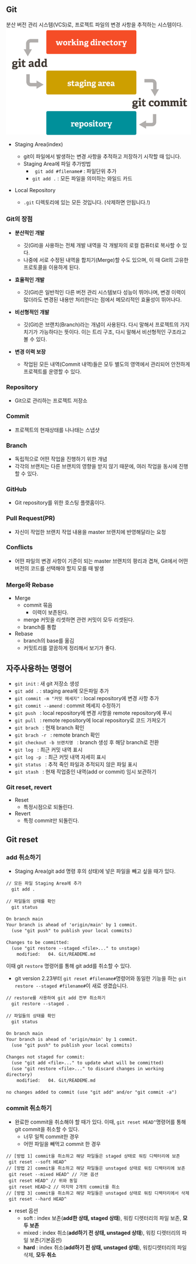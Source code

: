 ## Git
분산 버전 관리 시스템(VCS)로, 프로젝트 파일의 변경 사항을 추적하는 시스템이다.
![git_staging_repository](../img/git_staging_repository.png)
- Staging Area(index)
  - git이 파일에서 발생하는 변경 사항을 추적하고 저장하기 시작할 때 입니다.
  - Staging Area에 파일 추가방법
    - ``` git add #filename#``` : 파일단위 추가
    - ``` git add . ``` : 모든 파일을 의미하는 와일드 카드

- Local Repository
  - ```.git``` 디렉토리에 있는 모든 것입니다. (삭제하면 안됩니다.!)

### Git의 장점
- **분산적인 개발** 
  - 깃(Git)을 사용하는 전체 개발 내역을 각 개발자의 로컬 컴퓨터로 복사할 수 있다.
  - 나중에 서로 수정된 내역을 합치기(Merge)할 수도 있으며, 이 때 Git의 고유한 프로토콜을 이용하게 된다.

- **효율적인 개발** 
  - 깃(Git)은 일반적인 다른 버전 관리 시스템보다 성능이 뛰어나며, 변경 이력이 많더라도 변경된 내용만 처리한다는 점에서
  메모리적인 효율성이 뛰어나다.

- **비선형적인 개발** 
  - 깃(Git)은 브랜치(Branch)라는 개념이 사용된다. 다시 말해서 프로젝트의 가지치기가 가능하다는 뜻이다.
  이는 트리 구조, 다시 말해서 비선형적인 구조라고 볼 수 있다.

- **변경 이력 보장** 
  - 작업된 모든 내역(Commit 내역)들은 모두 별도의 영역에서 관리되어 안전하게 프로젝트를 운영할 수 있다.

### Repository
- Git으로 관리하는 프로젝트 저장소

### Commit
- 프로젝트의 현재상태를 나나태는 스냅샷

### Branch
- 독립적으로 어떤 작업을 진행하기 위한 개념
- 각각의 브랜치는 다른 브랜치의 영향을 받지 않기 때문에, 여러 작업을 동시에 진행 할 수 있다.

### GitHub
- Git repository를 위한 호스팅 플랫홈이다.

### Pull Request(PR)
- 자신이 작업한 브랜치 작업 내용을 master 브랜치에 반영해달라는 요청

### Conflicts
- 어떤 파일의 변경 사항이 기준이 되는 master 브랜치의 팡리과 겹쳐, Git에서 어떤 버전의 코드를 선택해야 할지 모를 때 발생

### Merge와 Rebase
- Merge
  - commit 묶음 
    - 이력이 보존된다.
  - merge 커밋을 리셋하면 관련 커밋이 모두 리셋된다.
  - branch를 통합
- Rebase
  - branch의 base를 옮김
  - 커밋트리를 깔끔하게 정리해서 보기가 좋다.

## 자주사용하는 명령어
- ```git init``` : 새 git 저장소 생성
- ```git add .``` : staging area에 모든파일 추가
- ```git commit -m "커밋 메세지"``` : local repository에 변경 사항 추가
- ```git commit --amend``` : commit 메세지 수정하기
- ```git push ``` : local repository에 변경 사항을 remote repository에 푸시
- ```git pull ``` : remote repository에 local repository로 코드 가져오기
- ```git brach ``` : 현재 branch 확인
- ```git brach -r ``` : remote branch 확인
- ```git checkout -b 브랜치명 ``` : branch 생성 후 해당 branch로 전환
- ```git log ``` : 최근 커밋 내역 표시
- ```git log -p ``` : 최근 커밋 내역 자세히 표시
- ```git status ``` : 추적 죽인 파일과 추적되지 않은 파일 표시
- ```git stash ``` : 현재 작업중인 내역(add or commit) 임시 보관하기

### Git reset, revert
- Reset
  - 특정시점으로 되돌린다.
- Revert
  - 특정 commit만 되돌린다.

## Git reset
### add 취소하기
- Staging Area(git add 명령 후의 상태)에 넣은 파일을 빼고 싶을 때가 있다.
```shell
// 모든 파일 Staging Area에 추가
  git add .

// 파일들의 상태를 확인
  git status
  
On branch main
Your branch is ahead of 'origin/main' by 1 commit.
  (use "git push" to publish your local commits)

Changes to be committed:
  (use "git restore --staged <file>..." to unstage)
	modified:   04. Git/READEME.md
```
이때 git ```restore``` 명령어를 통해 git add를 취소할 수 있다.
- git version 2.23부터 ```git reset #filename#```명령어와 동일한 기능을 하는 ```git restore --staged #filename#```이 새로 생겼습니다.
```shell
// restore를 사용하여 git add 전부 취소하기
  git restore --staged . 

// 파일들의 상태를 확인
  git status

On branch main
Your branch is ahead of 'origin/main' by 1 commit.
  (use "git push" to publish your local commits)

Changes not staged for commit:
  (use "git add <file>..." to update what will be committed)
  (use "git restore <file>..." to discard changes in working directory)
	modified:   04. Git/READEME.md

no changes added to commit (use "git add" and/or "git commit -a")  
```
### commit 취소하기
- 완료한 commit을 취소해야 할 때가 있다. 이때, ```git reset HEAD^```명령어를 통해 git commit을 취소할 수 있다.
  - 너무 일찍 commit한 경우
  - 어떤 파일을 빼먹고 commit 한 경우
```shell
// [방법 1] commit을 취소하고 해당 파일들은 staged 상태로 워킹 디렉터리에 보존
 git reset --soft HEAD^
// [방법 2] commit을 취소하고 해당 파일들은 unstaged 상태로 워킹 디렉터리에 보존
 git reset --mixed HEAD^ // 기본 옵션
 git reset HEAD^ // 위와 동일
 git reset HEAD~2 // 마지막 2개의 commit을 취소
// [방법 3] commit을 취소하고 해당 파일들은 unstaged 상태로 워킹 디렉터리에서 삭제
 git reset --hard HEAD^
```
- reset 옵션
  - soft : index 보존(**add한 상태, staged 상태**), 워킹 디렛터리의 파일 보존, **모두 보존**
  - mixed : index 취소(**add하기 전 상태, unstaged 상태**), 워킹 디렛터리의 파일 보존(기본옵션)
  - **hard** : index 취소(**add하기 전 상태, unstaged 상태**), 워킹디렛터리의 파일 삭제, **모두 취소**

